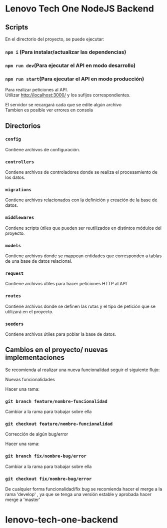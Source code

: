 # Lenovo Tech One NodeJS Backend

## Scripts

En el directorio del proyecto, se puede ejecutar:
### `npm i` (Para instalar/actualizar las dependencias)

### `npm run dev`(Para ejecutar el API en modo desarrollo)

### `npm run start`(Para ejecutar el API en modo producción)

Para realizar peticiones al API.\
Utilizar [http://localhost:3000/](http://localhost:3000/) y los sufijos correspondientes.

El servidor se recargará cada que se edite algún archivo\
Tambien es posible ver errores en consola

## Directorios 

### `config`
Contiene archivos de configuración.
### `controllers`
Contiene archivos de controladores donde se realiza el procesamiento de los datos.
### `migrations`
Contiene archivos relacionados con la definición y creación de la base de datos.
### `middlewares`
Contiene scripts útiles que pueden ser reutilizados en distintos módulos del proyecto.
### `models`
Contiene archivos donde se mappean entidades que corresponden a tablas de una base de datos relacional.
### `request`
Contiene archivos útiles para hacer peticiones HTTP al API
### `routes`
Contiene archivos donde se definen las rutas y el tipo de petición que se utilizará en el proyecto.
### `seeders`
Contiene archivos útiles para poblar la base de datos.


## Cambios en el proyecto/ nuevas implementaciones

Se recomienda al realizar una nueva funcionalidad seguir el siguiente flujo:

Nuevas funcionalidades

Hacer una rama:

### `git branch feature/nombre-funcionalidad`

Cambiar a la rama para trabajar sobre ella 

### `git checkout feature/nombre-funcionalidad`


Corrección de algún bug/error

Hacer una rama:

### `git branch fix/nombre-bug/error`

Cambiar a la rama para trabajar sobre ella 

### `git checkout fix/nombre-bug/error`

De cualquier forma funcionalidad/fix bug se recomienda hacer el merge a la rama 'develop' , ya que se tenga una versión estable y aprobada hacer merge a 'master'

# lenovo-tech-one-backend
